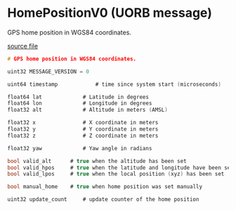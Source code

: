 # HomePositionV0 (UORB message)

GPS home position in WGS84 coordinates.

[source file](https://github.com/PX4/PX4-Autopilot/blob/main/msg/px4_msgs_old/msg/HomePositionV0.msg)

```c
# GPS home position in WGS84 coordinates.

uint32 MESSAGE_VERSION = 0

uint64 timestamp			# time since system start (microseconds)

float64 lat				# Latitude in degrees
float64 lon				# Longitude in degrees
float32 alt				# Altitude in meters (AMSL)

float32 x				# X coordinate in meters
float32 y				# Y coordinate in meters
float32 z				# Z coordinate in meters

float32 yaw				# Yaw angle in radians

bool valid_alt		# true when the altitude has been set
bool valid_hpos		# true when the latitude and longitude have been set
bool valid_lpos		# true when the local position (xyz) has been set

bool manual_home	# true when home position was set manually

uint32 update_count 	# update counter of the home position

```
